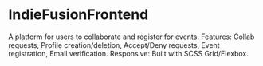 # IndieFusionFrontend
A platform for users to collaborate and register for events. Features: Collab requests, Profile creation/deletion, Accept/Deny requests, Event registration, Email verification. Responsive: Built with SCSS Grid/Flexbox.
